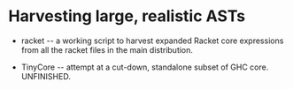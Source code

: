 
Harvesting large, realistic ASTs
================================

 * racket -- a working script to harvest expanded Racket core
   expressions from all the racket files in the main distribution.

 * TinyCore -- attempt at a cut-down, standalone subset of GHC core. UNFINISHED.
